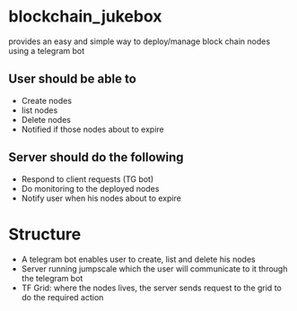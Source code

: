 # blockchain_jukebox
provides an easy and simple way to deploy/manage block chain nodes using a telegram bot
## User should be able to 
  - Create nodes
  - list nodes
  - Delete nodes
  - Notified if those nodes about to expire
## Server should do the following
  - Respond to client requests (TG bot)
  - Do monitoring to the deployed nodes
  - Notify user when his nodes about to expire
# Structure
- A telegram bot enables user to create, list and delete his nodes
- Server running jumpscale which the user will communicate to it through the telegram bot
- TF Grid: where the nodes lives, the server sends request to the grid to do the required action
